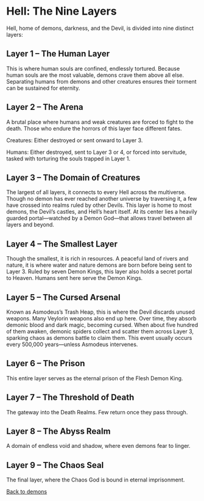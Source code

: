 # Hell: The Nine Layers
Hell, home of demons, darkness, and the Devil, is divided into nine distinct layers:

## Layer 1 – The Human Layer
This is where human souls are confined, endlessly tortured. Because human souls are the most valuable, demons crave them above all else. Separating humans from demons and other creatures ensures their torment can be sustained for eternity.

## Layer 2 – The Arena
A brutal place where humans and weak creatures are forced to fight to the death. Those who endure the horrors of this layer face different fates.

Creatures: Either destroyed or sent onward to Layer 3.

Humans: Either destroyed, sent to Layer 3 or 4, or forced into servitude, tasked with torturing the souls trapped in Layer 1.

## Layer 3 – The Domain of Creatures
The largest of all layers, it connects to every Hell across the multiverse. Though no demon has ever reached another universe by traversing it, a few have crossed into realms ruled by other Devils. This layer is home to most demons, the Devil’s castles, and Hell’s heart itself. At its center lies a heavily guarded portal—watched by a Demon God—that allows travel between all layers and beyond.

## Layer 4 – The Smallest Layer
Though the smallest, it is rich in resources. A peaceful land of rivers and nature, it is where water and nature demons are born before being sent to Layer 3. Ruled by seven Demon Kings, this layer also holds a secret portal to Heaven. Humans sent here serve the Demon Kings.

## Layer 5 – The Cursed Arsenal
Known as Asmodeus’s Trash Heap, this is where the Devil discards unused weapons. Many Veylorin weapons also end up here. Over time, they absorb demonic blood and dark magic, becoming cursed. When about five hundred of them awaken, demonic spiders collect and scatter them across Layer 3, sparking chaos as demons battle to claim them. This event usually occurs every 500,000 years—unless Asmodeus intervenes.

## Layer 6 – The Prison
This entire layer serves as the eternal prison of the Flesh Demon King.

## Layer 7 – The Threshold of Death
The gateway into the Death Realms. Few return once they pass through.

## Layer 8 – The Abyss Realm
A domain of endless void and shadow, where even demons fear to linger.

## Layer 9 – The Chaos Seal
The final layer, where the Chaos God is bound in eternal imprisonment.

[Back to demons](../demons.md)
